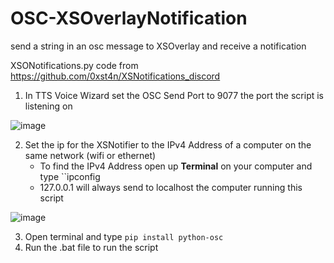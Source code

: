 # OSC-XSOverlayNotification
send a string in an osc message to XSOverlay and receive a notification

XSONotifications.py code from https://github.com/0xst4n/XSNotifications_discord


1. In TTS Voice Wizard set the OSC Send Port to 9077 the port the script is listening on

![image](https://github.com/VRCWizard/OSC-XSOverlayNotification/assets/101527472/50efaa8c-b8ec-4506-b449-ad0eb71d8d0d)

2. Set the ip for the XSNotifier to the IPv4 Address of a computer on the same network (wifi or ethernet)
   - To find the IPv4 Address open up **Terminal** on your computer and type ``ipconfig
   - 127.0.0.1 will always send to localhost the computer running this script

![image](https://github.com/VRCWizard/OSC-XSOverlayNotification/assets/101527472/eaaefe0e-6c90-468b-8e11-be6fbd5c926f)

3. Open terminal and type ``pip install python-osc``
4. Run the .bat file to run the script
